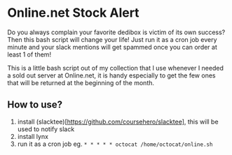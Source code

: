 Online.net Stock Alert
======================

Do you always complain your favorite dedibox is victim of its own success? Then this bash script will change your life!
Just run it as a cron job every minute and your slack mentions will get spammed once you can order at least 1 of them! 

This is a little bash script out of my collection that I use whenever I needed a sold out server at Online.net, it is handy especially to get the few ones that will be returned at the beginning of the month. 

## How to use?
1) install (slacktee)[https://github.com/coursehero/slacktee], this will be used to notify slack
2) install lynx
3) run it as a cron job eg. `* * * * * octocat /home/octocat/online.sh`
